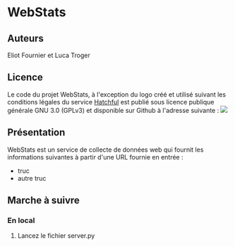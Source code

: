 # WebStats

## Auteurs

Eliot Fournier et Luca Troger

## Licence

Le code du projet WebStats, à l'exception du logo créé et utilisé suivant les conditions légales du service [Hatchful](https://hatchful.shopify.com/fr/terms) est publié sous licence publique générale GNU 3.0 (GPLv3) et disponible sur Github à l'adresse suivante : 
![](https://www.gnu.org/graphics/gplv3-or-later.png)

## Présentation

WebStats est un service de collecte de données web qui fournit les informations suivantes à partir d'une URL fournie en entrée :
* truc
* autre truc

## Marche à suivre

### En local

1. Lancez le fichier server.py